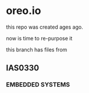 # oreo.io
this repo was created ages ago.

now is time to re-purpose it

this branch has files from 

## IAS0330 

### EMBEDDED SYSTEMS
